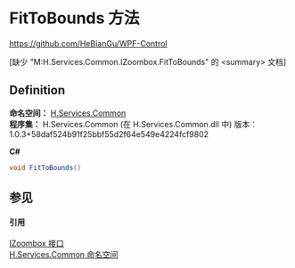 # FitToBounds 方法
https://github.com/HeBianGu/WPF-Control

\[缺少 "M:H.Services.Common.IZoombox.FitToBounds" 的 &lt;summary&gt; 文档\]



## Definition
**命名空间：** <a href="b9cdd84f-6623-a51a-f53b-465103ced202">H.Services.Common</a>  
**程序集：** H.Services.Common (在 H.Services.Common.dll 中) 版本：1.0.3+58daf524b91f25bbf55d2f64e549e4224fcf9802

**C#**
``` C#
void FitToBounds()
```



## 参见


#### 引用
<a href="01d5a713-37ba-00f8-7ebb-6bb8b7d577dd">IZoombox 接口</a>  
<a href="b9cdd84f-6623-a51a-f53b-465103ced202">H.Services.Common 命名空间</a>  
